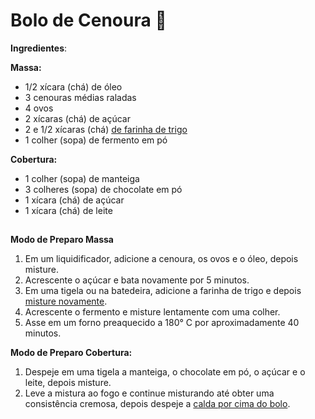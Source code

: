# Bolo de Cenoura :cake:

**Ingredientes**:

**Massa:**



- 1/2 xícara (chá) de óleo
- 3 cenouras médias raladas
- 4 ovos
- 2 xícaras (chá) de açúcar
- 2 e 1/2 xícaras (chá) [de farinha de trigo](https://blog.tudogostoso.com.br/materia/receitas-com-farinha-de-trigo/)
- 1 colher (sopa) de fermento em pó



**Cobertura:**

- 1 colher (sopa) de manteiga
- 3 colheres (sopa) de chocolate em pó
- 1 xícara (chá) de açúcar
- 1 xícara (chá) de leite

## 

**Modo de Preparo Massa**



1. Em um liquidificador, adicione a cenoura, os ovos e o óleo, depois misture.
2. Acrescente o açúcar e bata novamente por 5 minutos.
3. Em uma tigela ou na batedeira, adicione a farinha de trigo e depois [misture novamente](https://blog.tudogostoso.com.br/dicas-de-cozinha/dicas-para-fazer-um-bolo-fofinho/).
4. Acrescente o fermento e misture lentamente com uma colher.
5. Asse em um forno preaquecido a 180° C por aproximadamente 40 minutos.



**Modo de Preparo Cobertura:**

1. Despeje em uma tigela a manteiga, o chocolate em pó, o açúcar e o leite, depois misture.
2. Leve a mistura ao fogo e continue misturando até obter uma consistência cremosa, depois despeje a [calda por cima do bolo](https://www.tudogostoso.com.br/receita/109721-cobertura-de-chocolate-com-leite-condensado.html).



